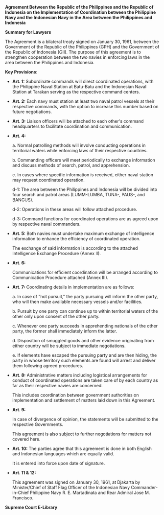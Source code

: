 **Agreement Between the Republic of the Philippines and the Republic of Indonesia on the Implementation of Coordination between the Philippine Navy and the Indonesian Navy in the Area between the Philippines and Indonesia**

**Summary for Lawyers**

The Agreement is a bilateral treaty signed on January 30, 1961, between the Government of the Republic of the Philippines (GPH) and the Government of the Republic of Indonesia (GII). The purpose of this agreement is to strengthen cooperation between the two navies in enforcing laws in the area between the Philippines and Indonesia.

**Key Provisions:**

*   **Art. 1:** Subordinate commands will direct coordinated operations, with the Philippine Naval Station at Batu-Batu and the Indonesian Naval Station at Tarakan serving as the respective command centers.
*   **Art. 2:** Each navy must station at least two naval patrol vessels at their respective commands, with the option to increase this number based on future negotiations.
*   **Art. 3:** Liaison officers will be attached to each other's command headquarters to facilitate coordination and communication.
*   **Art. 4:**

    a.  Normal patrolling methods will involve conducting operations in territorial waters while enforcing laws of their respective countries.

    b.  Commanding officers will meet periodically to exchange information and discuss methods of search, patrol, and apprehension.

    c.  In cases where specific information is received, either naval station may request coordinated operation.

    d-1: The area between the Philippines and Indonesia will be divided into four search and patrol areas (LUMM-LUMBA, TUNA-, PAUS-, and BANGUS).

    d-2: Operations in these areas will follow attached procedure.

    d-3: Command functions for coordinated operations are as agreed upon by respective naval commanders.
*   **Art. 5:** Both navies must undertake maximum exchange of intelligence information to enhance the efficiency of coordinated operation.

    The exchange of said information is according to the attached Intelligence Exchange Procedure (Annex II).

*   **Art. 6:**

    Communications for efficient coordination will be arranged according to Communication Procedure attached (Annex III).
*   **Art. 7:** Coordinating details in implementation are as follows:

    a.  In case of "hot pursuit," the party pursuing will inform the other party, who will then make available necessary vessels and/or facilities.

    b.  Pursuit by one party can continue up to within territorial waters of the other only upon consent of the other party.

    c.  Whenever one party succeeds in apprehending nationals of the other party, the former shall immediately inform the latter.

    d.  Disposition of smuggled goods and other evidence originating from either country will be subject to immediate negotiations.

    e. If elements have escaped the pursuing party and are then hiding, the party in whose territory such elements are found will arrest and deliver them following agreed procedures.
*   **Art. 8:** Administrative matters including logistical arrangements for conduct of coordinated operations are taken care of by each country as far as their respective navies are concerned.

    This includes coordination between government authorities on implementation and settlement of matters laid down in this Agreement.
*   **Art. 9:**

    In case of divergence of opinion, the statements will be submitted to the respective Governments.

    This agreement is also subject to further negotiations for matters not covered here.
*   **Art. 10:** The parties agree that this agreement is done in both English and Indonesian languages which are equally valid.

    It is entered into force upon date of signature.
*   **Art. 11 & 12:**

    This agreement was signed on January 30, 1961, at Djakarta by Minister/Chief of Staff Flag Officer of the Indonesian Navy Commander-in-Chief Philippine Navy R. E. Martadinata and Rear Admiral Jose M. Francisco.

**Supreme Court E-Library**